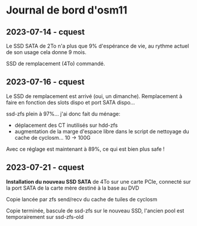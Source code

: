 # Journal de bord d'osm11

## 2023-07-14 - cquest

Le SSD SATA de 2To n'a plus que 9% d'espérance de vie, au rythme actuel de son usage cela donne 9 mois.

SSD de remplacement (4To) commandé.

## 2023-07-16 - cquest

Le SSD de remplacement est arrivé (oui, un dimanche).
Remplacement à faire en fonction des slots dispo et port SATA dispo...

ssd-zfs plein à 97%... j'ai donc fait du ménage:
- déplacement des CT inutilisés sur hdd-zfs
- augmentation de la marge d'espace libre dans le script de nettoyage du cache de cyclosm... 10 -> 100G

Avec ce réglage est maintenant à 89%, ce qui est bien plus safe !

## 2023-07-21 - cquest

**Installation du nouveau SSD SATA** de 4To sur une carte PCIe, connecté sur la port SATA de la carte mère destiné à la base au DVD

Copie lancée par zfs send/recv du cache de tuiles de cyclosm

Copie terminée, bascule de ssd-zfs sur le nouveau SSD, l'ancien pool est temporairement sur ssd-zfs-old
